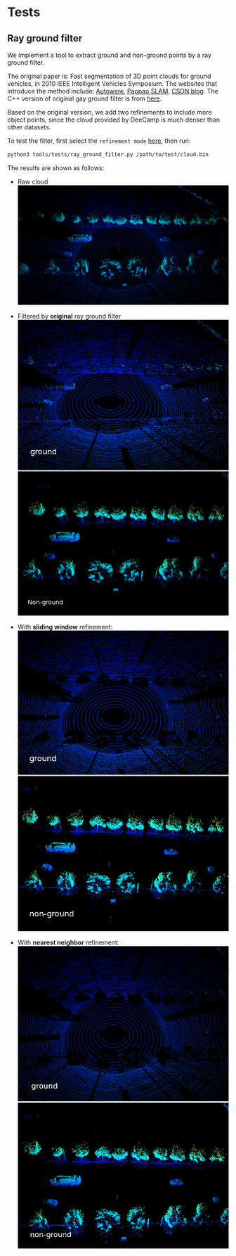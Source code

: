 # Tests

## Ray ground filter

We implement a tool to extract ground and non-ground points by a ray ground filter. 

The original paper is: Fast segmentation of 3D point clouds for ground vehicles, in 2010 IEEE Intelligent Vehicles Symposium.
The websites that introduce the method include: [Autoware](https://gitlab.com/autowarefoundation/autoware.auto/AutowareAuto/-/blob/master/src/perception/filters/ray_ground_classifier/design/ray-ground-classifier-design.md), [Paopao SLAM](https://www.sohu.com/a/334672903_715754), [CSDN blog](https://blog.csdn.net/AdamShan/article/details/82901295).
The C++ version of original gay ground filter is from [here](https://github.com/AbangLZU/lidar_ground_filter).

Based on the original version, we add two refinements to include more object points, since the cloud provided by DeeCamp is much denser than other datasets.

To test the filter, first select the `refinement mode` [here](ray_ground_filter.py#L321-L323), then run:

```bash
python3 tools/tests/ray_ground_filter.py /path/to/test/cloud.bin
```

The results are shown as follows:

- Raw cloud
![](../../docs/ray_ground_filter_raw_cloud.png)

- Filtered by **original** ray ground filter
![](../../docs/ray_ground_filter_origin_ground.png)
![](../../docs/ray_ground_filter_origin_non_ground.png)

- With **sliding window** refinement:
![](../../docs/ray_ground_filter_sliding_window_ground.png)
![](../../docs/ray_ground_filter_sliding_window_non_ground.png)

- With **nearest neighbor** refinement:
![](../../docs/ray_ground_filter_nearest_neighbor_ground.png)
![](../../docs/ray_ground_filter_nearest_neighbor_non_ground.png)